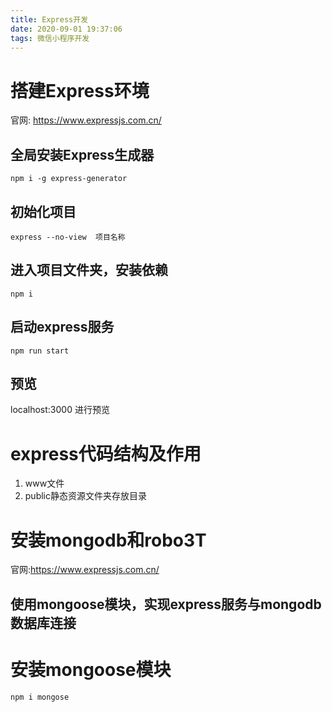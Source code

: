 ```yaml
---
title: Express开发
date: 2020-09-01 19:37:06
tags: 微信小程序开发
---
```

# 搭建Express环境
官网: https://www.expressjs.com.cn/

## 全局安装Express生成器
`npm i -g express-generator`

## 初始化项目
`express --no-view  项目名称`

## 进入项目文件夹，安装依赖
`npm i`

## 启动express服务
`npm run start`

## 预览
localhost:3000   进行预览


# express代码结构及作用

1.  www文件
2.  public静态资源文件夹存放目录
   

# 安装mongodb和robo3T

官网:https://www.expressjs.com.cn/

## 使用mongoose模块，实现express服务与mongodb数据库连接

# 安装mongoose模块
`npm i mongose`
